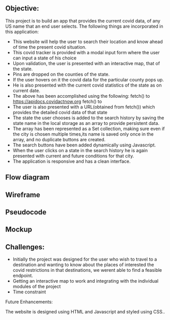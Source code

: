## Objective: 

This project is to build an app that provides the current covid data, of  any US name that an end user selects.
The following things are incorporated in this application:
* This website will help the user to search their location and know ahead of time the present covid situation. 
* This covid tracker is provided with a modal input form where the user can input a state of his choice 
* Upon validation, the user is presented with an interactive map, that of the state.
* Pins are dropped on the counties of the state. 
* If the user hovers on it the covid data for the particular county pops up.
* He is also presented with the current covid statistics of the state as on current date.
* The above has been accomplished using the following: 
      fetch() to https://apidocs.covidactnow.org
      fetch() to 
* The user is also presented with a URL(obtained from fetch()) which provides the detailed covid data of that state
* The state the user chooses is added to the search history by saving the state name in the local storage as an array to provide persistent data.
* The array has been represented as a Set collection, making sure even if the city is chosen multiple times,its name is saved only once in the array,
  and no duplicate buttons are created.
* The search buttons have been added dynamically using Javascript.
* When the user clicks on a state in the search history he is again presented with current and future conditions for that city.
* The application is responsive and has a clean interface.

## Flow diagram 
## Wireframe
## Pseudocode
## Mockup
## Challenges:
* Initially the project was designed for the user who wish to travel to a destination and wanting to know about the places of interested the covid restrictions 
  in that destinations, we werent able to find a feasible endpoint.
* Getting an interactive map to work and integrating with the individual modules of the project
* Time constraint 

Future Enhancements:


The website is designed using HTML and Javascript and styled using CSS..
